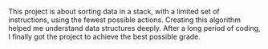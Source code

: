 This project is about sorting data in a stack, with a limited set of instructions, using the fewest possible actions.
Creating this algorithm helped me understand data structures deeply. After a long period of coding, I finally got the project to achieve the best possible grade.
